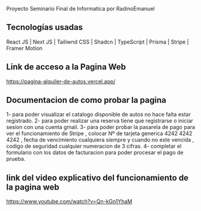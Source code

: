 Proyecto Seminario Final de Informatica por RadinoEmanuel

##  Tecnologías usadas

React JS | Next JS | Tailiwnd CSS | Shadcn | TypeScript | Prisma | Stripe | Framer Motion 

##  Link de acceso a la Pagina Web
https://pagina-alquiler-de-autos.vercel.app/

##  Documentacion de como probar la pagina
1- para poder visualizar el catalogo disponible de autos no hace falta estar registrado.
2- para poder realizar una reserva tiene que registrarse o iniciar sesion con una cuenta gmail.
3- para poder probar la pasarela de pago para ver el funcionamiento de Stripe , colocar Nº de tarjeta generica 4242 4242 4242 , fecha de vencimiento cualquiera siempre y cuando no este vencida ,  codigo de seguridad cualquier numeracion de 3 cifras.
4- completar el formulario con los datos de facturacion para poder procesar el pago de prueba. 

## link del video explicativo del funcionamiento de la pagina web
https://www.youtube.com/watch?v=Qn-kGn1YhaM

